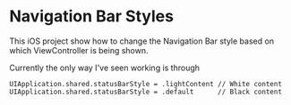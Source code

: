 # Navigation Bar Styles

This iOS project show how to change the Navigation Bar style based on which ViewController is being shown.

Currently the only way I've seen working is through

```
UIApplication.shared.statusBarStyle = .lightContent // White content
UIApplication.shared.statusBarStyle = .default      // Black content
```
